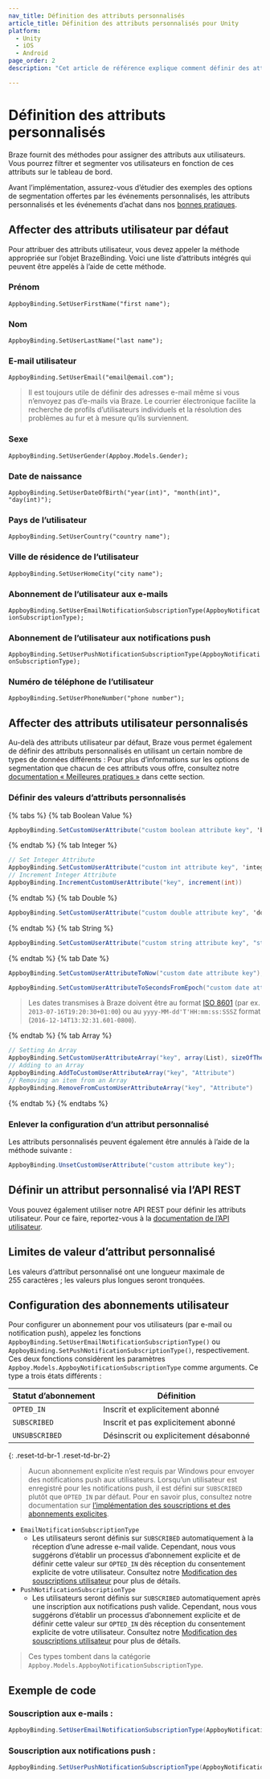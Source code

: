 ```yaml
---
nav_title: Définition des attributs personnalisés
article_title: Définition des attributs personnalisés pour Unity
platform: 
  - Unity
  - iOS
  - Android
page_order: 2
description: "Cet article de référence explique comment définir des attributs personnalisés sur la plateforme Unity."

---
```


# Définition des attributs personnalisés

Braze fournit des méthodes pour assigner des attributs aux utilisateurs. Vous pourrez filtrer et segmenter vos utilisateurs en fonction de ces attributs sur le tableau de bord.

Avant l’implémentation, assurez-vous d’étudier des exemples des options de segmentation offertes par les événements personnalisés, les attributs personnalisés et les événements d’achat dans nos [bonnes pratiques][1].

## Affecter des attributs utilisateur par défaut

Pour attribuer des attributs utilisateur, vous devez appeler la méthode appropriée sur l’objet BrazeBinding. Voici une liste d’attributs intégrés qui peuvent être appelés à l’aide de cette méthode.

### Prénom
`AppboyBinding.SetUserFirstName("first name");`

### Nom
`AppboyBinding.SetUserLastName("last name");`

### E-mail utilisateur
`AppboyBinding.SetUserEmail("email@email.com");`

>  Il est toujours utile de définir des adresses e-mail même si vous n’envoyez pas d’e-mails via Braze. Le courrier électronique facilite la recherche de profils d’utilisateurs individuels et la résolution des problèmes au fur et à mesure qu’ils surviennent.

### Sexe
`AppboyBinding.SetUserGender(Appboy.Models.Gender);`

### Date de naissance
`AppboyBinding.SetUserDateOfBirth("year(int)", "month(int)", "day(int)");`

### Pays de l’utilisateur
`AppboyBinding.SetUserCountry("country name");`

### Ville de résidence de l’utilisateur
`AppboyBinding.SetUserHomeCity("city name");`

### Abonnement de l’utilisateur aux e-mails
`AppboyBinding.SetUserEmailNotificationSubscriptionType(AppboyNotificationSubscriptionType);`

### Abonnement de l’utilisateur aux notifications push
`AppboyBinding.SetUserPushNotificationSubscriptionType(AppboyNotificationSubscriptionType);`

### Numéro de téléphone de l’utilisateur
`AppboyBinding.SetUserPhoneNumber("phone number");`

## Affecter des attributs utilisateur personnalisés

Au-delà des attributs utilisateur par défaut, Braze vous permet également de définir des attributs personnalisés en utilisant un certain nombre de types de données différents :
Pour plus d’informations sur les options de segmentation que chacun de ces attributs vous offre, consultez notre [documentation « Meilleures pratiques »][1] dans cette section.

### Définir des valeurs d’attributs personnalisés

{% tabs %}
{% tab Boolean Value %}

```csharp
AppboyBinding.SetCustomUserAttribute("custom boolean attribute key", 'boolean value');
```

{% endtab %}
{% tab Integer %}

```csharp
// Set Integer Attribute
AppboyBinding.SetCustomUserAttribute("custom int attribute key", 'integer value');
// Increment Integer Attribute
AppboyBinding.IncrementCustomUserAttribute("key", increment(int))
```

{% endtab %}
{% tab Double %}

```csharp
AppboyBinding.SetCustomUserAttribute("custom double attribute key", 'double value');
```

{% endtab %}
{% tab String %}

```csharp
AppboyBinding.SetCustomUserAttribute("custom string attribute key", "string custom attribute");
```

{% endtab %}
{% tab Date %}

```csharp
AppboyBinding.SetCustomUserAttributeToNow("custom date attribute key");
```

```csharp
AppboyBinding.SetCustomUserAttributeToSecondsFromEpoch("custom date attribute key", 'integer value');
```

>  Les dates transmises à Braze doivent être au format [ISO 8601][2] (par ex. `2013-07-16T19:20:30+01:00`) ou au `yyyy-MM-dd'T'HH:mm:ss:SSSZ` format (`2016-12-14T13:32:31.601-0800`).

{% endtab %}
{% tab Array %}

```csharp
// Setting An Array
AppboyBinding.SetCustomUserAttributeArray("key", array(List), sizeOfTheArray(int))
// Adding to an Array
AppboyBinding.AddToCustomUserAttributeArray("key", "Attribute")
// Removing an item from an Array
AppboyBinding.RemoveFromCustomUserAttributeArray("key", "Attribute")
```
{% endtab %}
{% endtabs 
	%}
### Enlever la configuration d’un attribut personnalisé

Les attributs personnalisés peuvent également être annulés à l’aide de la méthode suivante :

```csharp
AppboyBinding.UnsetCustomUserAttribute("custom attribute key");
```

## Définir un attribut personnalisé via l’API REST
Vous pouvez également utiliser notre API REST pour définir les attributs utilisateur. Pour ce faire, reportez-vous à la [documentation de l’API utilisateur][3].

## Limites de valeur d’attribut personnalisé
Les valeurs d’attribut personnalisé ont une longueur maximale de 255 caractères ; les valeurs plus longues seront tronquées.

## Configuration des abonnements utilisateur

Pour configurer un abonnement pour vos utilisateurs (par e-mail ou notification push), appelez les fonctions     
`AppboyBinding.SetUserEmailNotificationSubscriptionType()` ou `AppboyBinding.SetPushNotificationSubscriptionType()`, respectivement. Ces deux fonctions considèrent les paramètres `Appboy.Models.AppboyNotificationSubscriptionType` comme arguments. Ce type a trois états différents :

| Statut d’abonnement | Définition |
| ------------------- | ---------- |
| `OPTED_IN` | Inscrit et explicitement abonné |
| `SUBSCRIBED` | Inscrit et pas explicitement abonné |
| `UNSUBSCRIBED` | Désinscrit ou explicitement désabonné |
{: .reset-td-br-1 .reset-td-br-2}

>  Aucun abonnement explicite n’est requis par Windows pour envoyer des notifications push aux utilisateurs. Lorsqu’un utilisateur est enregistré pour les notifications push, il est défini sur `SUBSCRIBED` plutôt que `OPTED_IN` par défaut. Pour en savoir plus, consultez notre documentation sur [l’implémentation des souscriptions et des abonnements explicites][10].

- `EmailNotificationSubscriptionType`
  - Les utilisateurs seront définis sur `SUBSCRIBED` automatiquement à la réception d’une adresse e-mail valide. Cependant, nous vous suggérons d’établir un processus d’abonnement explicite et de définir cette valeur sur `OPTED_IN` dès réception du consentement explicite de votre utilisateur. Consultez notre [Modification des souscriptions utilisateur][8] pour plus de détails.
- `PushNotificationSubscriptionType`
  - Les utilisateurs seront définis sur `SUBSCRIBED` automatiquement après une inscription aux notifications push valide. Cependant, nous vous suggérons d’établir un processus d’abonnement explicite et de définir cette valeur sur `OPTED_IN` dès réception du consentement explicite de votre utilisateur. Consultez notre [Modification des souscriptions utilisateur][8] pour plus de détails.

>  Ces types tombent dans la catégorie `Appboy.Models.AppboyNotificationSubscriptionType`.

## Exemple de code

### Souscription aux e-mails :

```csharp
AppboyBinding.SetUserEmailNotificationSubscriptionType(AppboyNotificationSubscriptionType.OPTED_IN);
```

### Souscription aux notifications push :

```csharp
AppboyBinding.SetUserPushNotificationSubscriptionType(AppboyNotificationSubscriptionType.OPTED_IN);
```

[1]: {{site.baseurl}}/developer_guide/platform_wide/analytics_overview/#user-data-collection
[2]: http://en.wikipedia.org/wiki/ISO_8601
[3]: {{site.baseurl}}/developer_guide/rest_api/user_data/#user-data
[8]: {{site.baseurl}}/user_guide/administrative/manage_your_users/managing_user_subscriptions/#changing-subscriptions
[10]: {{site.baseurl}}/user_guide/message_building_by_channel/email/managing_user_subscriptions/#managing-user-subscriptions
